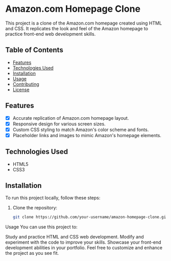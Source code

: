 # Amazon.com Homepage Clone

This project is a clone of the Amazon.com homepage created using HTML and CSS. It replicates the look and feel of the Amazon homepage to practice front-end web development skills.

## Table of Contents

- [Features](#features)
- [Technologies Used](#technologies-used)
- [Installation](#installation)
- [Usage](#usage)
- [Contributing](#contributing)
- [License](#license)


## Features

- [x] Accurate replication of Amazon.com homepage layout.
- [x] Responsive design for various screen sizes.
- [x] Custom CSS styling to match Amazon's color scheme and fonts.
- [x] Placeholder links and images to mimic Amazon's homepage elements.

## Technologies Used

- HTML5
- CSS3

## Installation

To run this project locally, follow these steps:

1. Clone the repository:

   ```bash
   git clone https://github.com/your-username/amazon-homepage-clone.git

Usage
You can use this project to:

Study and practice HTML and CSS web development.
Modify and experiment with the code to improve your skills.
Showcase your front-end development abilities in your portfolio.
Feel free to customize and enhance the project as you see fit.